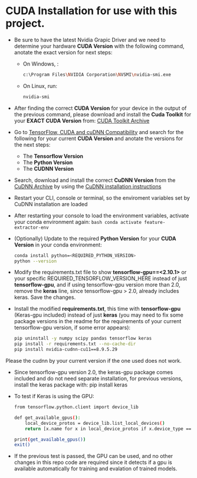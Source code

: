 # CUDA Installation for use with this project.

- Be sure to have the latest Nvidia Grapic Driver and we need to determine your hardware **CUDA Version** with the following command, anotate the exact version for next steps:

    - On Windows, :
        ```bash
        c:\Program Files\NVIDIA Corporation\NVSMI\nvidia-smi.exe
        ```

    - On Linux, run:
        ```bash
        nvidia-smi
        ```
- After finding the correct **CUDA Version** for your device in the output of the previous command, please download and install the **Cuda Toolkit** for your **EXACT CUDA Version** from:
[CUDA Toolkit Archive](https://developer.nvidia.com/cuda-toolkit-archive)

- Go to [TensorFlow, CUDA and cuDNN Compatibility](https://punndeeplearningblog.com/development/tensorflow-cuda-cudnn-compatibility/) and search for the following for your current **CUDA Version** and anotate the versions for the next steps:

    - The **Tensorflow Version**
    - The **Python Version**
    - The **CUDNN Version**

- Search, download and install the correct **CuDNN Version** from the [CuDNN Archive](https://developer.nvidia.com/cudnn-archive) by using the [CuDNN installation instructions](https://docs.nvidia.com/deeplearning/cudnn/latest/installation/windows.html)

- Restart your CLI, console or terminal, so the enviroment variables set by CuDNN installation are loaded

- After restarting your console to load the environment variables, activate your conda environment again:
        ```bash
        conda activate feature-extractor-env
        ```
- (Optionally) Update to the required **Python Version** for your **CUDA Version** in your conda environment:

    ```bash
    conda install python=<REQUIRED_PYTHON_VERSION>
    python --version
    ```

- Modify the requirements.txt file to show **tensorflow-gpu==<2.10.1>** or  your  specific REQUIRED_TENSORFLOW_VERSION_HERE instead of just **tensorflow-gpu**, and if using tensorflow-gpu version more than 2.0, remove the **keras** line, since tensorflow-gpu > 2.0, already includes keras. Save the changes.


- Install the modified **requirements.txt**, this time with **tensorflow-gpu** (Keras-gpu included) instead of just **keras** (you may need to fix some package versions in the readme for the requirements of your current tensorflow-gpu version, if some error appears):

    ```bash
    pip uninstall -y numpy scipy pandas tensorflow keras
    pip install -r requirements.txt --no-cache-dir 
    pip install nvidia-cudnn-cu11==8.9.5.29
    ```
Please the cudnn by your current version if the one used does not work.

- Since tensorflow-gpu version 2.0, the keras-gpu package comes included and do not need separate installation, for previous versions, install the keras package with: pip install keras

- To test if Keras is using the GPU:

    ```bash
    from tensorflow.python.client import device_lib

    def get_available_gpus():
        local_device_protos = device_lib.list_local_devices()
        return [x.name for x in local_device_protos if x.device_type == 'GPU']

    print(get_available_gpus())
    exit()
    ```
- If the previous test is passed, the GPU can be used, and no other changes in this repo code are required since it detects if a gpu is available automatically for training and evalation of trained models.
